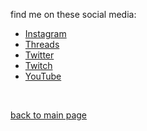 find me on these social media:
- <a href="https://instagram.com/mottsui_senpai"> Instagram </a>
- <a href="https://threads.net/mottsui_senpai"> Threads </a>
- <a href="https://twitter.com/mottsui_senpai"> Twitter </a>
- <a href="https://twitch.tv/mottsui_senpai"> Twitch </a>
- <a href="https://youtube.com/@mottsui_senpai"> YouTube </a>
<br>

<a href="https://github.com/mottsui-senpai"> back to main page </a>
